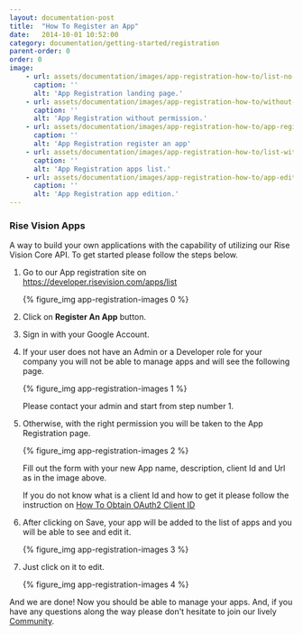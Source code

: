 ```yaml
---
layout: documentation-post
title:  "How To Register an App"
date:   2014-10-01 10:52:00
category: documentation/getting-started/registration
parent-order: 0
order: 0
image:
    - url: assets/documentation/images/app-registration-how-to/list-no-apps.png
      caption: ''
      alt: 'App Registration landing page.'
    - url: assets/documentation/images/app-registration-how-to/without-permission.png
      caption: ''
      alt: 'App Registration without permission.'
    - url: assets/documentation/images/app-registration-how-to/app-registration.png
      caption: ''
      alt: 'App Registration register an app'
    - url: assets/documentation/images/app-registration-how-to/list-with-apps.png
      caption: ''
      alt: 'App Registration apps list.'
    - url: assets/documentation/images/app-registration-how-to/app-edition.png
      caption: ''
      alt: 'App Registration app edition.'
---
```


### Rise Vision Apps

A way to build your own applications with the capability of utilizing our Rise Vision Core API. To get started please follow the steps below.

    

1. Go to our App registration site on https://developer.risevision.com/apps/list
    
    {% figure_img app-registration-images 0 %}

2. Click on **Register An App** button.

3. Sign in with your Google Account.

4. If your user does not have an Admin or a Developer role for your company you will not be able to manage apps and will see the following page.

    {% figure_img app-registration-images 1 %}

    Please contact your admin and start from step number 1.

5. Otherwise, with the right permission you will be taken to the App Registration page.

    {% figure_img app-registration-images 2 %}
   
    Fill out the form with your new App name, description, client Id and Url as in the image above.
   
    If you do not know what is a client Id and how to get it please follow the instruction on [How To Obtain OAuth2 Client ID]({{site.absoluteurl}}documentation/getting-started/registration/clientId) 
      
6. After clicking on Save, your app will be added to the list of apps and you will be able to see and edit it.
 
    {% figure_img app-registration-images 3 %}
    
7. Just click on it to edit.  

    {% figure_img app-registration-images 4 %}


And we are done! Now you should be able to manage your apps. And, if you have any questions along the way please don't hesitate to join our lively [Community](http://community.risevision.com).
